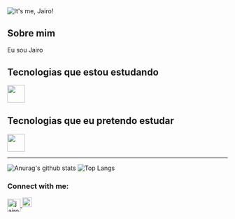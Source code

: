 ## <Hello You />

<img src="https://komarev.com/ghpvc/?username=jjajairo&label=Visualiza%C3%A7%C3%B5es&color=red&style=flat" alt="It's me, Jairo!" />

## Sobre mim

Eu sou Jairo

## Tecnologias que estou estudando

<div>
  <img align="center" alt="" height="40" width="40" src="https://devicon.dev/devicon.git/icons/html5/html5-original.svg" style="max-width:100%"/>
 </div>

## Tecnologias que eu pretendo estudar

<div>
    <img align="center" alt="" height="40" width="40" src="https://devicon.dev/devicon.git/icons/html5/html5-original.svg" style="max-width:100%"/>
</div>

---

![Anurag's github stats](https://github-readme-stats.vercel.app/api?username=jjajairo&show_icons=true&theme=radical)
![Top Langs](https://github-readme-stats.vercel.app/api/top-langs/?username=jjajairo&layout=compact)

### Connect with me:

<a  href="https://www.linkedin.com/in/jairo-caetano-junior/" target="_blank">
  <img margin="20px" align="center" alt="jairo-linkedin" height="30" width="30" src="https://devicon.dev/devicon.git/icons/linkedin/linkedin-original.svg" style="max-width:100%"/>
</a>

<a align="center" href="mailto:jairojunior841@gmail.com?subject=Hello%Bernardo,%20From%20Github">
  <img alt="Email me!" width="22px" src="https://cdn.jsdelivr.net/npm/simple-icons@v3/icons/gmail.svg" />
</a>
